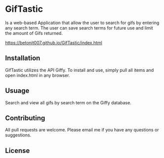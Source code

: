 # GifTastic
Is a web-based Application that allow the user to search for gifs by entering any search term. The user can save search terms
for future use and limit the amount of Gifs returned. 

https://betonit007.github.io/GifTastic/index.html

## Installation
GifTastic utilizes the API Giffy. To install and use, simply pull all items and open index.html in any browser.

## Usuage
Search and view all gifs by search term on the Giffy database.

## Contributing
All pull requests are welcome. Please email me if you have any questions or suggestions.

## License
